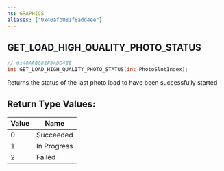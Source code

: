 ```yaml
---
ns: GRAPHICS
aliases: ["0x40afb081f8add4ee"]
---
```

## GET_LOAD_HIGH_QUALITY_PHOTO_STATUS

```c
// 0x40AFB081F8ADD4EE
int GET_LOAD_HIGH_QUALITY_PHOTO_STATUS(int PhotoSlotIndex);
```

Returns the status of the last photo load to have been successfully started

## Return Type Values:
| Value | Name |
| --- | --- |
| 0 | Succeeded |
| 1 | In Progress |
| 2 | Failed |

